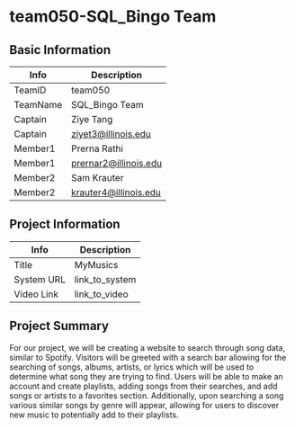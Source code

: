 # team050-SQL_Bingo Team

## Basic Information

|   Info      |        Description     |
| ----------- | ---------------------- |
| TeamID      |         team050        |
| TeamName    |     SQL_Bingo Team  |
| Captain     |   Ziye Tang   |
| Captain     |      ziyet3@illinois.edu     |
| Member1     |   Prerna Rathi   |
| Member1     |      prernar2@illinois.edu    |
| Member2     |   Sam Krauter   |
| Member2     |      krauter4@illinois.edu    |



## Project Information

|   Info      |        Description     |
| ----------- | ---------------------- |
|  Title      |       MyMusics         |
| System URL  |      link_to_system    |
| Video Link  |      link_to_video     |

## Project Summary
For our project, we will be creating a website to search through song data, similar to Spotify. Visitors will be greeted with a search bar allowing for the searching of songs, albums, artists, or lyrics which will be used to determine what song they are trying to find. Users will be able to make an account and create playlists, adding songs from their searches, and add songs or artists to a favorites section. Additionally, upon searching a song various similar songs by genre will appear, allowing for users to discover new music to potentially add to their playlists.
